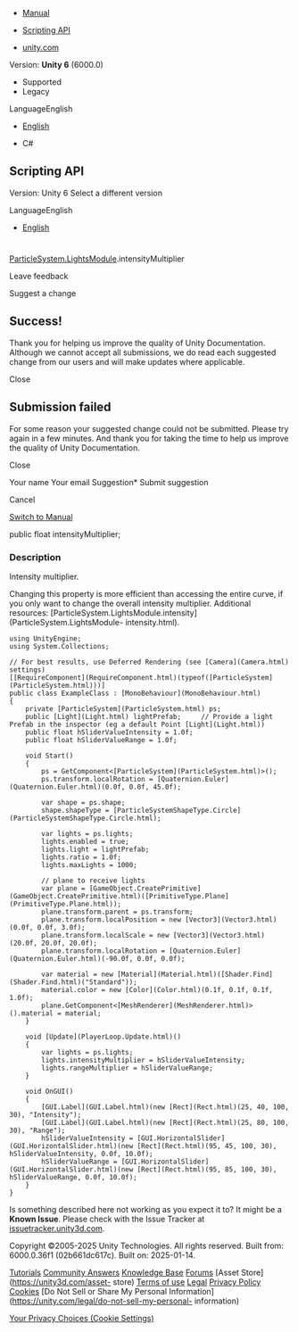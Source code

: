 [ ]()

  * [Manual](../Manual/index.html)
  * [Scripting API](../ScriptReference/index.html)

  * [unity.com](https://unity.com/)

Version: **Unity 6** (6000.0)

  * Supported
  * Legacy

LanguageEnglish

  * [English]()

  * C#

[ ](https://docs.unity3d.com)

## Scripting API

Version: Unity 6 Select a different version

LanguageEnglish

  * [English]()

#
[ParticleSystem.LightsModule](ParticleSystem.LightsModule.html).intensityMultiplier

Leave feedback

Suggest a change

## Success!

Thank you for helping us improve the quality of Unity Documentation. Although
we cannot accept all submissions, we do read each suggested change from our
users and will make updates where applicable.

Close

## Submission failed

For some reason your suggested change could not be submitted. Please <a>try
again</a> in a few minutes. And thank you for taking the time to help us
improve the quality of Unity Documentation.

Close

Your name Your email Suggestion* Submit suggestion

Cancel

[Switch to Manual](../Manual/class-ParticleSystem.html "Go to ParticleSystem
Component in the Manual")

public float intensityMultiplier;

### Description

Intensity multiplier.

Changing this property is more efficient than accessing the entire curve, if
you only want to change the overall intensity multiplier. Additional
resources:
[ParticleSystem.LightsModule.intensity](ParticleSystem.LightsModule-
intensity.html).

    
    
    using UnityEngine;
    using System.Collections;  
      
    // For best results, use Deferred Rendering (see [Camera](Camera.html) settings)
    [[RequireComponent](RequireComponent.html)(typeof([ParticleSystem](ParticleSystem.html)))]
    public class ExampleClass : [MonoBehaviour](MonoBehaviour.html)
    {
        private [ParticleSystem](ParticleSystem.html) ps;
        public [Light](Light.html) lightPrefab;     // Provide a light Prefab in the inspector (eg a default Point [Light](Light.html))
        public float hSliderValueIntensity = 1.0f;
        public float hSliderValueRange = 1.0f;  
      
        void Start()
        {
            ps = GetComponent<[ParticleSystem](ParticleSystem.html)>();
            ps.transform.localRotation = [Quaternion.Euler](Quaternion.Euler.html)(0.0f, 0.0f, 45.0f);  
      
            var shape = ps.shape;
            shape.shapeType = [ParticleSystemShapeType.Circle](ParticleSystemShapeType.Circle.html);  
      
            var lights = ps.lights;
            lights.enabled = true;
            lights.light = lightPrefab;
            lights.ratio = 1.0f;
            lights.maxLights = 1000;  
      
            // plane to receive lights
            var plane = [GameObject.CreatePrimitive](GameObject.CreatePrimitive.html)([PrimitiveType.Plane](PrimitiveType.Plane.html));
            plane.transform.parent = ps.transform;
            plane.transform.localPosition = new [Vector3](Vector3.html)(0.0f, 0.0f, 3.0f);
            plane.transform.localScale = new [Vector3](Vector3.html)(20.0f, 20.0f, 20.0f);
            plane.transform.localRotation = [Quaternion.Euler](Quaternion.Euler.html)(-90.0f, 0.0f, 0.0f);  
      
            var material = new [Material](Material.html)([Shader.Find](Shader.Find.html)("Standard"));
            material.color = new [Color](Color.html)(0.1f, 0.1f, 0.1f, 1.0f);
            plane.GetComponent<[MeshRenderer](MeshRenderer.html)>().material = material;
        }  
      
        void [Update](PlayerLoop.Update.html)()
        {
            var lights = ps.lights;
            lights.intensityMultiplier = hSliderValueIntensity;
            lights.rangeMultiplier = hSliderValueRange;
        }  
      
        void OnGUI()
        {
            [GUI.Label](GUI.Label.html)(new [Rect](Rect.html)(25, 40, 100, 30), "Intensity");
            [GUI.Label](GUI.Label.html)(new [Rect](Rect.html)(25, 80, 100, 30), "Range");
            hSliderValueIntensity = [GUI.HorizontalSlider](GUI.HorizontalSlider.html)(new [Rect](Rect.html)(95, 45, 100, 30), hSliderValueIntensity, 0.0f, 10.0f);
            hSliderValueRange = [GUI.HorizontalSlider](GUI.HorizontalSlider.html)(new [Rect](Rect.html)(95, 85, 100, 30), hSliderValueRange, 0.0f, 10.0f);
        }
    }
    

Is something described here not working as you expect it to? It might be a
**Known Issue**. Please check with the Issue Tracker at
[issuetracker.unity3d.com](https://issuetracker.unity3d.com).

Copyright ©2005-2025 Unity Technologies. All rights reserved. Built from:
6000.0.36f1 (02b661dc617c). Built on: 2025-01-14.

[Tutorials](https://unity3d.com/learn) [Community
Answers](https://answers.unity3d.com) [Knowledge
Base](https://support.unity3d.com/hc/en-us)
[Forums](https://forum.unity3d.com) [Asset Store](https://unity3d.com/asset-
store) [Terms of use](https://docs.unity3d.com/Manual/TermsOfUse.html)
[Legal](https://unity.com/legal) [Privacy
Policy](https://unity.com/legal/privacy-policy)
[Cookies](https://unity.com/legal/cookie-policy) [Do Not Sell or Share My
Personal Information](https://unity.com/legal/do-not-sell-my-personal-
information)

[Your Privacy Choices (Cookie Settings)](javascript:void\(0\);)

